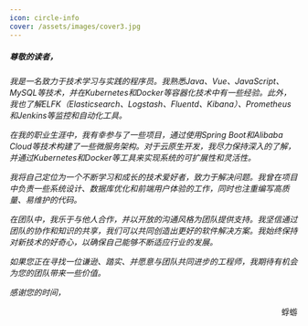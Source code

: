 ```yaml
---
icon: circle-info
cover: /assets/images/cover3.jpg
---
```


##### 尊敬的读者，
*我是一名致力于技术学习与实践的程序员。我熟悉Java、Vue、JavaScript、MySQL等技术，并在Kubernetes和Docker等容器化技术中有一些经验。此外，我也了解ELFK（Elasticsearch、Logstash、Fluentd、Kibana）、Prometheus和Jenkins等监控和自动化工具。*

*在我的职业生涯中，我有幸参与了一些项目，通过使用Spring Boot和Alibaba Cloud等技术构建了一些微服务架构。对于云原生开发，我尽力保持深入的了解，并通过Kubernetes和Docker等工具来实现系统的可扩展性和灵活性。*

*我将自己定位为一个不断学习和成长的技术爱好者，致力于解决问题。我曾在项目中负责一些系统设计、数据库优化和前端用户体验的工作，同时也注重编写高质量、易维护的代码。*

*在团队中，我乐于与他人合作，并以开放的沟通风格为团队提供支持。我坚信通过团队的协作和知识的共享，我们可以共同创造出更好的软件解决方案。我始终保持对新技术的好奇心，以确保自己能够不断适应行业的发展。*

*如果您正在寻找一位谦逊、踏实、并愿意与团队共同进步的工程师，我期待有机会为您的团队带来一些价值。*

*感谢您的时间，*<br />
<div style="text-align: right;">
蜉蝣
</div>
